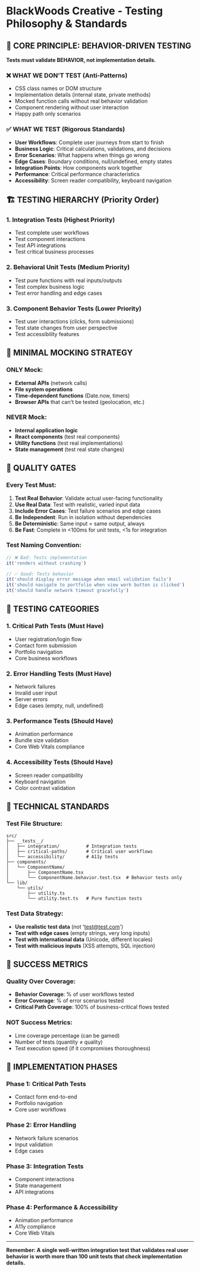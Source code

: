 # BlackWoods Creative - Testing Philosophy & Standards

## 🎯 CORE PRINCIPLE: BEHAVIOR-DRIVEN TESTING

**Tests must validate BEHAVIOR, not implementation details.**

### ❌ WHAT WE DON'T TEST (Anti-Patterns)
- CSS class names or DOM structure
- Implementation details (internal state, private methods)
- Mocked function calls without real behavior validation
- Component rendering without user interaction
- Happy path only scenarios

### ✅ WHAT WE TEST (Rigorous Standards)
- **User Workflows**: Complete user journeys from start to finish
- **Business Logic**: Critical calculations, validations, and decisions
- **Error Scenarios**: What happens when things go wrong
- **Edge Cases**: Boundary conditions, null/undefined, empty states
- **Integration Points**: How components work together
- **Performance**: Critical performance characteristics
- **Accessibility**: Screen reader compatibility, keyboard navigation

## 🏗️ TESTING HIERARCHY (Priority Order)

### 1. **Integration Tests** (Highest Priority)
- Test complete user workflows
- Test component interactions
- Test API integrations
- Test critical business processes

### 2. **Behavioral Unit Tests** (Medium Priority)
- Test pure functions with real inputs/outputs
- Test complex business logic
- Test error handling and edge cases

### 3. **Component Behavior Tests** (Lower Priority)
- Test user interactions (clicks, form submissions)
- Test state changes from user perspective
- Test accessibility features

## 🚫 MINIMAL MOCKING STRATEGY

### ONLY Mock:
- **External APIs** (network calls)
- **File system operations**
- **Time-dependent functions** (Date.now, timers)
- **Browser APIs** that can't be tested (geolocation, etc.)

### NEVER Mock:
- **Internal application logic**
- **React components** (test real components)
- **Utility functions** (test real implementations)
- **State management** (test real state changes)

## 📏 QUALITY GATES

### Every Test Must:
1. **Test Real Behavior**: Validate actual user-facing functionality
2. **Use Real Data**: Test with realistic, varied input data
3. **Include Error Cases**: Test failure scenarios and edge cases
4. **Be Independent**: Run in isolation without dependencies
5. **Be Deterministic**: Same input = same output, always
6. **Be Fast**: Complete in <100ms for unit tests, <1s for integration

### Test Naming Convention:
```typescript
// ❌ Bad: Tests implementation
it('renders without crashing')

// ✅ Good: Tests behavior
it('should display error message when email validation fails')
it('should navigate to portfolio when view work button is clicked')
it('should handle network timeout gracefully')
```

## 🎪 TESTING CATEGORIES

### 1. **Critical Path Tests** (Must Have)
- User registration/login flow
- Contact form submission
- Portfolio navigation
- Core business workflows

### 2. **Error Handling Tests** (Must Have)
- Network failures
- Invalid user input
- Server errors
- Edge cases (empty, null, undefined)

### 3. **Performance Tests** (Should Have)
- Animation performance
- Bundle size validation
- Core Web Vitals compliance

### 4. **Accessibility Tests** (Should Have)
- Screen reader compatibility
- Keyboard navigation
- Color contrast validation

## 🔧 TECHNICAL STANDARDS

### Test File Structure:
```
src/
├── __tests__/
│   ├── integration/          # Integration tests
│   ├── critical-paths/       # Critical user workflows
│   └── accessibility/        # A11y tests
├── components/
│   └── ComponentName/
│       ├── ComponentName.tsx
│       └── ComponentName.behavior.test.tsx  # Behavior tests only
└── lib/
    └── utils/
        ├── utility.ts
        └── utility.test.ts   # Pure function tests
```

### Test Data Strategy:
- **Use realistic test data** (not 'test@test.com')
- **Test with edge cases** (empty strings, very long inputs)
- **Test with international data** (Unicode, different locales)
- **Test with malicious inputs** (XSS attempts, SQL injection)

## 🎯 SUCCESS METRICS

### Quality Over Coverage:
- **Behavior Coverage**: % of user workflows tested
- **Error Coverage**: % of error scenarios tested
- **Critical Path Coverage**: 100% of business-critical flows tested

### NOT Success Metrics:
- Line coverage percentage (can be gamed)
- Number of tests (quantity ≠ quality)
- Test execution speed (if it compromises thoroughness)

## 🚀 IMPLEMENTATION PHASES

### Phase 1: Critical Path Tests
- Contact form end-to-end
- Portfolio navigation
- Core user workflows

### Phase 2: Error Handling
- Network failure scenarios
- Input validation
- Edge cases

### Phase 3: Integration Tests
- Component interactions
- State management
- API integrations

### Phase 4: Performance & Accessibility
- Animation performance
- A11y compliance
- Core Web Vitals

---

**Remember: A single well-written integration test that validates real user behavior is worth more than 100 unit tests that check implementation details.**
